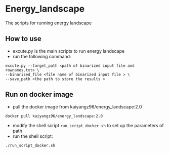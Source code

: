 # Energy_landscape
The scripts for running energy landscape 

## How to use
- excute.py is the main scripts to run energy landscape  
- run the following command:

```shell
excute.py --target_path <path of binarized input file and rownames.txt> \ 
--binarized_file <file name of binarized input file > \
--save_path <the path to store the results >
```
## Run on docker image
- pull the docker image from kaiyangz96/energy_landscape:2.0  
```shell
docker pull kaiyangz96/energy_landscape:2.0  
```
- modify the shell script ```run_script_docker.sh``` to set up the parameters of path
- run the shell script:
```shell
./run_script_docker.sh
```
